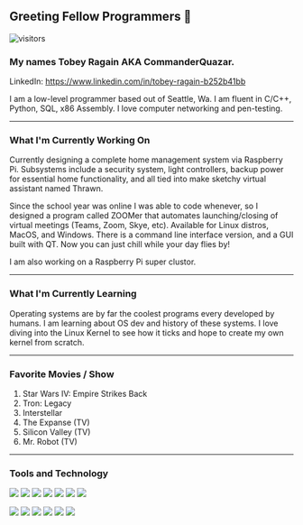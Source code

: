 ## Greeting Fellow Programmers 👋 
![visitors](https://visitor-badge.glitch.me/badge?page_id=page.id)

<!--
**CommanderQuazar/CommanderQuazar** is a ✨ _special_ ✨ repository because its `README.md` (this file) appears on your GitHub profile.

Here are some ideas to get you started:

- 🔭 I’m currently working on ...
- 🌱 I’m currently learning ...
- 👯 I’m looking to collaborate on ...
- 🤔 I’m looking for help with ...
- 💬 Ask me about ...
- 📫 How to reach me: ...
- 😄 Pronouns: ...
- ⚡ Fun fact: ...
-->

### My names Tobey Ragain AKA CommanderQuazar.
LinkedIn: https://www.linkedin.com/in/tobey-ragain-b252b41bb

I am a low-level programmer based out of Seattle, Wa. I am fluent in C/C++, Python, SQL, x86 Assembly.
I love computer networking and pen-testing.

<hr>

### What I'm Currently Working On

Currently designing a complete home management system via Raspberry Pi. Subsystems include a security system,
light controllers, backup power for essential home functionality, and all tied into make sketchy virtual assistant named Thrawn. 

Since the school year was online I was able to code whenever, so I designed a program called ZOOMer that automates launching/closing
of virtual meetings (Teams, Zoom, Skye, etc). Available for Linux distros, MacOS, and Windows. There is a command line interface
version, and a GUI built with QT. Now you can just chill while your day flies by!

I am also working on a Raspberry Pi super clustor.

<hr>

### What I'm Currently Learning 

Operating systems are by far the coolest programs every developed by humans. I am learning about OS dev and history of these systems.
I love diving into the Linux Kernel to see how it ticks and hope to create my own kernel from scratch.

<hr>

### Favorite Movies / Show
1. Star Wars IV: Empire Strikes Back
2. Tron: Legacy 
3. Interstellar
4. The Expanse (TV)
5. Silicon Valley (TV)
6. Mr. Robot (TV)

<hr>

### Tools and Technology

![](https://badgen.net/badge/OS/Arch-Linux/blue) ![](https://badgen.net/badge/Ediotr/CLion/blue) ![](https://badgen.net/badge/Code/C-C++/blue) ![](https://badgen.net/badge/Code/Python/blue) ![](https://badgen.net/badge/Code/x86-Assembly/blue) ![](https://badgen.net/badge/Shell/Bash/blue)
![](https://badgen.net/badge/Code/Make/blue) 

![](https://badgen.net/badge/Code/SQL/blue) ![](https://badgen.net/badge/Tools/Raspberry-Pi/blue)  ![](https://badgen.net/badge/Tools/QT/blue)
![](https://badgen.net/badge/Tools/Git/blue) ![](https://badgen.net/badge/Editor/NeoVim/blue) ![](https://badgen.net/badge/Editor/PyCharm/blue)
